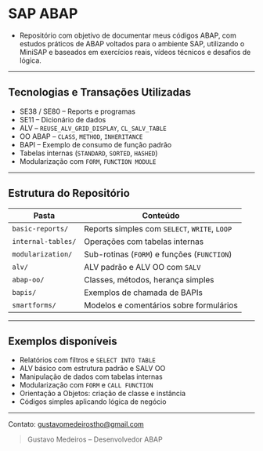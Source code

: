 # SAP ABAP

- Repositório com objetivo de documentar meus códigos ABAP, com estudos práticos de ABAP voltados para o ambiente SAP, utilizando o MiniSAP e baseados em exercícios reais, vídeos técnicos e desafios de lógica.

---

## Tecnologias e Transações Utilizadas

- SE38 / SE80 – Reports e programas
- SE11 – Dicionário de dados
- ALV – `REUSE_ALV_GRID_DISPLAY`, `CL_SALV_TABLE`
- OO ABAP – `CLASS`, `METHOD`, `INHERITANCE`
- BAPI – Exemplo de consumo de função padrão
- Tabelas internas (`STANDARD`, `SORTED`, `HASHED`)
- Modularização com `FORM`, `FUNCTION MODULE`

---

## Estrutura do Repositório

| Pasta | Conteúdo |
|-------|----------|
| `basic-reports/` | Reports simples com `SELECT`, `WRITE`, `LOOP` |
| `internal-tables/` | Operações com tabelas internas |
| `modularization/` | Sub-rotinas (`FORM`) e funções (`FUNCTION`) |
| `alv/` | ALV padrão e ALV OO com `SALV` |
| `abap-oo/` | Classes, métodos, herança simples |
| `bapis/` | Exemplos de chamada de BAPIs |
| `smartforms/` | Modelos e comentários sobre formulários |

---

## Exemplos disponíveis

-  Relatórios com filtros e `SELECT INTO TABLE`
-  ALV básico com estrutura padrão e SALV OO
-  Manipulação de dados com tabelas internas
-  Modularização com `FORM` e `CALL FUNCTION`
-  Orientação a Objetos: criação de classe e instância
-  Códigos simples aplicando lógica de negócio

---

Contato: gustavomedeirostho@gmail.com 

> Gustavo Medeiros – Desenvolvedor ABAP
